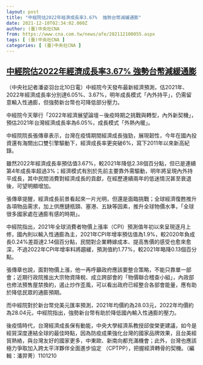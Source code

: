 ```yaml
---
layout: post
title: "中經院估2022年經濟成長率3.67%  強勢台幣減緩通膨"
date: 2021-12-10T02:34:02.000Z
author: (臺)中央社CNA
from: https://www.cna.com.tw/news/afe/202112100055.aspx
tags: [ (臺)中央社CNA ]
categories: [ (臺)中央社CNA ]
---
```

<!--1639103642000-->
[中經院估2022年經濟成長率3.67%  強勢台幣減緩通膨](https://www.cna.com.tw/news/afe/202112100055.aspx)
------

<div>
<div></div><div><p>（中央社記者潘姿羽台北10日電）中經院今天發布最新經濟預測，估2021年、2022年經濟成長率分別達6.05%、3.67%，明年成長模式「內外持平」，仍需留意輸入性通膨，但強勢新台幣也可降低部分壓力。</p><p>中經院今天舉行「2022年經濟展望論壇－後疫時期之挑戰與轉型，內外新契機」，預估2021年台灣經濟成長率為6.05%，成長模式「外熱內暖」。</p><p>中經院院長張傳章表示，台灣在疫情期間經濟成長強勁，展現韌性，今年在國內投資還有海關出口雙引擎驅動下，經濟成長率更突破6%，寫下2011年以來新高紀錄。</p><p>雖然2022年經濟成長率預估值3.67%，較2021年降低2.38個百分點，但已是連續第4年成長率超過3%；經濟模式有別於先前主要靠外需驅動，明年將呈現內外持平成長，其中民間消費對經濟成長的貢獻，在經歷連續兩年的低迷情況甚至衰退後，可望明顯增加。</p><p>張傳章提醒，經濟成長前景看起來一片光明，但還是面臨挑戰；全球經濟復甦推升各項物品需求，加上供應鏈瓶頸、塞港、五缺等因素，推升全球物價水準，「全球很多國家處在通膨有感的時期」。</p><p>中經院指出，2021年全球消費者物價上漲率（CPI）預測值年初以來呈現逐月上修，國內則以輸入性通膨為主，2021年CPI年增率預估值為1.9%，較2020年負成長0.24%差距達2.14個百分點，民間對企業轉嫁成本、提高售價的感受也愈來愈深，不過2022年CPI年增率料將趨緩，預測值約1.77%，較2021年略降0.13個百分點。</p><p>張傳章也說，面對物價上漲，他一再呼籲政府應該要整合策略，不能只靠單一部會；近期行政院推出大宗物資降稅、成立跨部會的「物價聯合稽查小組」，內政部也修法預售屋禁換約，遏止炒作歪風，可以看出政府已經整合各部會能量，應有助於降低民眾的通膨預期。</p><p>而中經院對於新台幣兌美元匯率預測，2021年均價約為28.03元，2022年均價約為28.04元，中經院指出，強勢新台幣有助於降低國內輸入性通膨的壓力。</p><p>後疫情時代，台灣經濟成長保有動能，中央大學經濟系教授邱俊榮更建議，如今是經貿深度連結全球的最佳時點，因為防疫成果強化台灣的國家品牌效果，且台美經貿熱絡，與台灣友好的國家更多，中東歐、新南向都充滿機會；此外，台灣也應該極力爭取加入跨太平洋夥伴全面進步協定 （CPTPP），把握經濟轉骨的契機。（編輯：潘羿菁）1101210</p></div>
</div>
